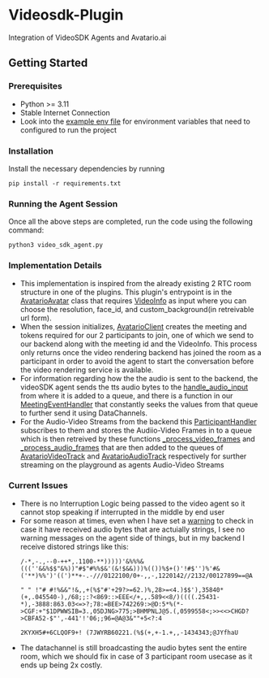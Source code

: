 # Videosdk-Plugin
Integration of VideoSDK Agents and Avatario.ai

## Getting Started

### Prerequisites
- Python >= 3.11
- Stable Internet Connection
- Look into the [example env file](example.env) for environment variables that need to configured to run the project

### Installation
Install the necessary dependencies by running
```
pip install -r requirements.txt
```

### Running the Agent Session
Once all the above steps are completed, run the code using the following command:
```
python3 video_sdk_agent.py
```

### Implementation Details
- This implementation is inspired from the already existing 2 RTC room structure in one of the plugins. This plugin's entrypoint is in the [AvatarioAvatar](avatario_plugin.py#L223) class that requires [VideoInfo](avatario_plugin.py#L216) as input where you can choose the resolution, face_id, and custom_background(in retreivable url form).
- When the session initializes, [AvatarioClient](api.py#L169) creates the meeting and tokens required for our 2 participants to join, one of which we send to our backend along with the meeting id and the VideoInfo. This process only returns once the video rendering backend has joined the room as a participant in order to avoid the agent to start the conversation before the video rendering service is available.
- For information regarding how the the audio is sent to the backend, the videoSDK agent sends the tts audio bytes to the [handle_audio_input](avatario_plugin.py#L360) from where it is added to a queue, and there is a function in our [MeetingEventHandler](api.py#L82) that constantly seeks the values from that queue to further send it using DataChannels.
- For the Audio-Video Streams from the backend this [ParticipantHandler](api.py#L34) subscribes to them and stores the Audiio-Video Frames in to a queue which is then retreived by these functions [_process_video_frames](avatario_plugin.py#L312) and [_process_audio_frames](avatario_plugin.py#L331) that are then added to the queues of [AvatarioVideoTrack](avatario_plugin.py#L168) and [AvatarioAudioTrack](avatario_plugin.py#L27) respectively for surther streaming on the playground as agents Audio-Video Streams

### Current Issues
- There is no Interruption Logic being passed to the video agent so it cannot stop speaking if interrupted in the middle by end user
- For some reason at times, even when I have set a [warning](api.py#L85) to check in case it have received audio bytes that are actuially strings, I see no warning messages on the agent side of things, but in my backend I receive distored strings like this:
    ```
    /-*,-.,--0-++*,.1100-**)))))'&%%%&(((''&&%$$"&%))"#$"#%%$&'(&!$&&)))%(())%$+()'!#$'')%'#&('**)%%')'((')**+-.-///0122100/0+-,,-,1220142//2132/00127899==@A

    " " !"# #!%&&"!&,,+(%$"#'+29?>=62.)%,28>=<4.)$$'),35840*(+,.045540-),/68;;:?<869::>EEE</+,,.589<<8/)((((.25431-*),-3888:863.03<=>?;78:=BEE>742269:>@D:5*%(*->CGF:+"$1DPWWSIB=3.,05DJNG>775;>BHMPNLJ@5.(,0599558<;>><<>CHGD?>CBFA52-$"',-441'!'06;;96=@A@3&""+5<?:4 
                                                        2KYXH5#+6CLQOF9+! (7JWYRB60221.(%$(+,+-1.+,,-1434343;@JYfhaU

    ```
- The datachannel is still broadcasting the audio bytes sent the entire room, which we should fix in case of 3 participant room usecase as it ends up being 2x costly.